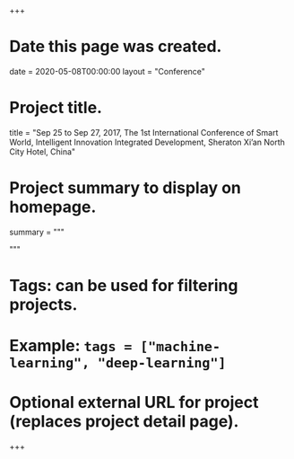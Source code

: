 +++
# Date this page was created.
date = 2020-05-08T00:00:00
layout = "Conference"

# Project title.
title = "Sep 25 to Sep 27, 2017, The 1st International Conference of Smart World, Intelligent Innovation Integrated Development, Sheraton Xi’an North City Hotel, China"

# Project summary to display on homepage.
summary = """
 
 """

# Tags: can be used for filtering projects.
# Example: `tags = ["machine-learning", "deep-learning"]`

# Optional external URL for project (replaces project detail page).
+++
